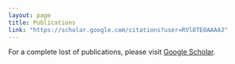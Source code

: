 ```yaml
---
layout: page
title: Publications
link: "https://scholar.google.com/citations?user=RVl8TE0AAAAJ"
---
```


For a complete lost of publications, please visit [Google Scholar](https://scholar.google.com/citations?user=RVl8TE0AAAAJ).